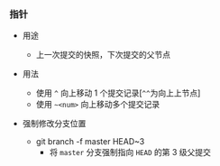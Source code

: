 ### 指针
  - 用途
    - 上一次提交的快照，下次提交的父节点
  - 用法
    - 使用 `^` 向上移动 1 个提交记录[`^^`为向上上节点]
    - 使用 `~<num>` 向上移动多个提交记录

  - 强制修改分支位置 
    - git branch -f master HEAD~3
      - 将 `master` 分支强制指向 `HEAD` 的第 3 级父提交
